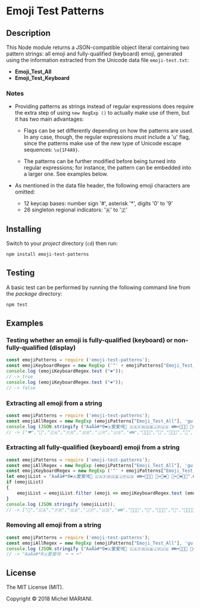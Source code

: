 # Emoji Test Patterns

## Description

This Node module returns a JSON-compatible object literal containing two pattern strings: all emoji and fully-qualified (keyboard) emoji, generated using the information extracted from the Unicode data file `emoji-test.txt`:

- **Emoji_Test_All**
- **Emoji_Test_Keyboard**

### Notes

- Providing patterns as strings instead of regular expressions does require the extra step of using `new RegExp ()` to actually make use of them, but it has two main advantages:

    - Flags can be set differently depending on how the patterns are used. In any case, though, the regular expressions *must* include a 'u' flag, since the patterns make use of the new type of Unicode escape sequences: `\u{1F4A9}`.

    - The patterns can be further modified before being turned into regular expressions; for instance, the pattern can be embedded into a larger one. See examples below.

- As mentioned in the data file header, the following emoji characters are omitted:

    - 12 keycap bases: number sign '#', asterisk '*', digits '0' to '9'
    - 26 singleton regional indicators: '🇦' to '🇿'

## Installing

Switch to your *project* directory (`cd`) then run:

```bash
npm install emoji-test-patterns
```

## Testing

A basic test can be performed by running the following command line from the *package* directory:

```bash
npm test
```

## Examples

### Testing whether an emoji is fully-qualified (keyboard) or non-fully-qualified (display)

```javascript
const emojiPatterns = require ('emoji-test-patterns');
const emojiKeyboardRegex = new RegExp ('^' + emojiPatterns["Emoji_Test_Keyboard"] + '$', 'u');
console.log (emojiKeyboardRegex.test ("❤️"));
// -> true
console.log (emojiKeyboardRegex.test ("❤"));
// -> false
```

### Extracting all emoji from a string

```javascript
const emojiPatterns = require ('emoji-test-patterns');
const emojiAllRegex = new RegExp (emojiPatterns["Emoji_Test_All"], 'gu');
console.log (JSON.stringify ("AaĀā#*0❤🇦愛爱애💜 🇨🇦🇫🇷🇬🇧🇯🇵🇺🇸 👪⬌👨‍👩‍👦 💑⬌👩‍❤️‍👨 💏⬌👩‍❤️‍💋‍👨".match (emojiAllRegex)));
// -> ["❤","💜","🇨🇦","🇫🇷","🇬🇧","🇯🇵","🇺🇸","👪","👨‍👩‍👦","💑","👩‍❤️‍👨","💏","👩‍❤️‍💋‍👨"]
```

### Extracting all fully-qualified (keyboard) emoji from a string

```javascript
const emojiPatterns = require ('emoji-test-patterns');
const emojiAllRegex = new RegExp (emojiPatterns["Emoji_Test_All"], 'gu');
const emojiKeyboardRegex = new RegExp ('^' + emojiPatterns["Emoji_Test_Keyboard"] + '$', 'u');
let emojiList = "AaĀā#*0❤🇦愛爱애💜 🇨🇦🇫🇷🇬🇧🇯🇵🇺🇸 👪⬌👨‍👩‍👦 💑⬌👩‍❤️‍👨 💏⬌👩‍❤️‍💋‍👨".match (emojiAllRegex);
if (emojiList)
{
    emojiList = emojiList.filter (emoji => emojiKeyboardRegex.test (emoji));
}
console.log (JSON.stringify (emojiList));
// -> ["💜","🇨🇦","🇫🇷","🇬🇧","🇯🇵","🇺🇸","👪","👨‍👩‍👦","💑","👩‍❤️‍👨","💏","👩‍❤️‍💋‍👨"]
```

### Removing all emoji from a string

```javascript
const emojiPatterns = require ('emoji-test-patterns');
const emojiAllRegex = new RegExp (emojiPatterns["Emoji_Test_All"], 'gu');
console.log (JSON.stringify ("AaĀā#*0❤🇦愛爱애💜 🇨🇦🇫🇷🇬🇧🇯🇵🇺🇸 👪⬌👨‍👩‍👦 💑⬌👩‍❤️‍👨 💏⬌👩‍❤️‍💋‍👨".replace (emojiAllRegex, "")));
// -> "AaĀā#*0🇦愛爱애  ⬌ ⬌ ⬌"
```

## License

The MIT License (MIT).

Copyright © 2018 Michel MARIANI.
